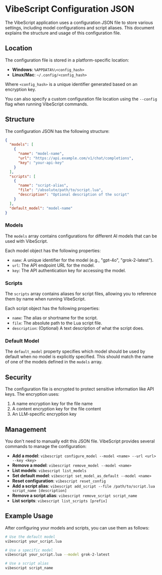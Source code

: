 # VibeScript Configuration JSON

The VibeScript application uses a configuration JSON file to store various settings, including model configurations and script aliases. This document explains the structure and usage of this configuration file.

## Location

The configuration file is stored in a platform-specific location:

- **Windows**: `%APPDATA%\<config_hash>`
- **Linux/Mac**: `~/.config/<config_hash>`

Where `<config_hash>` is a unique identifier generated based on an encryption key.

You can also specify a custom configuration file location using the `--config` flag when running VibeScript commands.

## Structure

The configuration JSON has the following structure:

```json
{
  "models": [
    {
      "name": "model-name",
      "url": "https://api.example.com/v1/chat/completions",
      "key": "your-api-key"
    }
  ],
  "scripts": [
    {
      "name": "script-alias",
      "file": "/absolute/path/to/script.lua",
      "description": "Optional description of the script"
    }
  ],
  "default_model": "model-name"
}
```

### Models

The `models` array contains configurations for different AI models that can be used with VibeScript.

Each model object has the following properties:

- `name`: A unique identifier for the model (e.g., "gpt-4o", "grok-2-latest").
- `url`: The API endpoint URL for the model.
- `key`: The API authentication key for accessing the model.

### Scripts

The `scripts` array contains aliases for script files, allowing you to reference them by name when running VibeScript.

Each script object has the following properties:

- `name`: The alias or shortname for the script.
- `file`: The absolute path to the Lua script file.
- `description`: (Optional) A text description of what the script does.

### Default Model

The `default_model` property specifies which model should be used by default when no model is explicitly specified. This should match the name of one of the models defined in the `models` array.

## Security

The configuration file is encrypted to protect sensitive information like API keys. The encryption uses:

1. A name encryption key for the file name
2. A content encryption key for the file content
3. An LLM-specific encryption key

## Management

You don't need to manually edit this JSON file. VibeScript provides several commands to manage the configuration:

- **Add a model**: `vibescript configure_model --model <name> --url <url> --key <key>`
- **Remove a model**: `vibescript remove_model --model <name>`
- **List models**: `vibescript list_models`
- **Set default model**: `vibescript set_model_as_default --model <name>`
- **Reset configuration**: `vibescript reset_config`
- **Add a script alias**: `vibescript add_script --file /path/to/script.lua script_name [description]`
- **Remove a script alias**: `vibescript remove_script script_name`
- **List scripts**: `vibescript list_scripts [prefix]`

## Example Usage

After configuring your models and scripts, you can use them as follows:

```bash
# Use the default model
vibescript your_script.lua

# Use a specific model
vibescript your_script.lua --model grok-2-latest

# Use a script alias
vibescript script_name
```